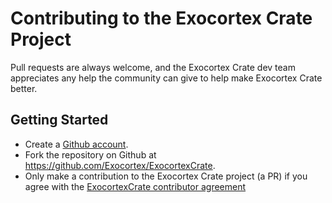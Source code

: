 Contributing to the Exocortex Crate Project
===================================

Pull requests are always welcome, and the Exocortex Crate dev team appreciates any help the community can
give to help make Exocortex Crate better.

Getting Started
---------------

- Create a [Github account](https://github.com/signup/free).
- Fork the repository on Github at https://github.com/Exocortex/ExocortexCrate.
- Only make a contribution to the Exocortex Crate project (a PR) if you agree with the [ExocortexCrate contributor agreement](https://github.com/Exocortex/ExocortexCrate/CONTRIBUTOR_AGREEMENT.md)
